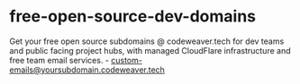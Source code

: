# free-open-source-dev-domains
Get your free open source subdomains @ codeweaver.tech for dev teams and public facing project hubs, with managed CloudFlare infrastructure and free team email services. - custom-emails@yoursubdomain.codeweaver.tech
